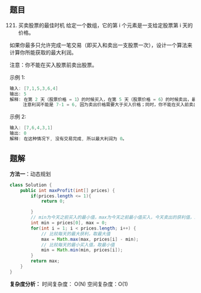 ﻿## 题目
121. 买卖股票的最佳时机
给定一个数组，它的第 i 个元素是一支给定股票第 i 天的价格。

如果你最多只允许完成一笔交易（即买入和卖出一支股票一次），设计一个算法来计算你所能获取的最大利润。

注意：你不能在买入股票前卖出股票。

 

示例 1:

```java
输入: [7,1,5,3,6,4]
输出: 5
解释: 在第 2 天（股票价格 = 1）的时候买入，在第 5 天（股票价格 = 6）的时候卖出，最大利润 = 6-1 = 5 。
     注意利润不能是 7-1 = 6, 因为卖出价格需要大于买入价格；同时，你不能在买入前卖出股票。
```

示例 2:

```java
输入: [7,6,4,3,1]
输出: 0
解释: 在这种情况下, 没有交易完成, 所以最大利润为 0。
```

## 题解
**方法一**：动态规划


```java
class Solution {
    public int maxProfit(int[] prices) {
        if(prices.length <= 1){
            return 0;

        }
        // min为今天之前买入的最小值，max为今天之前最小值买入，今天卖出的获利值，即今天卖出的最大获利值
        int min = prices[0], max = 0;
        for(int i = 1; i < prices.length; i++) {
            // 比较每天的最大获利，取最大值
            max = Math.max(max, prices[i] - min);
            // 比较每天的最小买入值，取最小值
            min = Math.min(min, prices[i]);
        }
        return max;
    }
}
```

**复杂度分析：**
	时间复杂度： O(N)
	空间复杂度：O(1)
